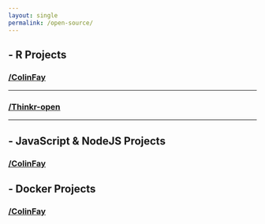 ```yaml
---
layout: single
permalink: /open-source/
---
```


<link rel="stylesheet" type="text/css" href="/assets/css/osgridfolio.css">

<div class="row"> 
  <h2> <i class="fab fa-r-project"></i> - R Projects</h2>
</div> 

<div class="row"> 
  <h3> 
    <a href="https://github.com/ColinFay">
      <i class="fab fa-github"></i> /ColinFay 
    </a>
  </h3> 
  <div id = "colinthings" class = "drdre"></div>
</div>


<hr>

<div class="row"> 
  <h3> 
    <a href="https://github.com/Thinkr-open">
      <i class="fab fa-github"></i> /Thinkr-open 
    </a>
  </h3> 
  <div id = "thinkrthings"></div>
</div>

<hr>

<div class="row"> 
  <h2> <i class="fab fa-node-js"></i> - JavaScript & NodeJS Projects</h2>
</div>


<div class="row"> 
  <h3> 
    <a href="https://github.com/ColinFay">
      <i class="fab fa-github"></i> /ColinFay 
    </a>
  </h3> 
  <div id = "jsthings"></div>
</div>

<div class="row"> 
  <h2> <i class="fab fa-docker"></i> - Docker Projects</h2>
</div>



<div class="row"> 
  <h3> 
    <a href="https://github.com/ColinFay">
      <i class="fab fa-github"></i> /ColinFay 
    </a>
  </h3> 
  <div id = "dockerthings"></div>
</div>

<script src="/assets/js/github_repo.js"></script>

<script>
/*Colinfay*/
var repos = ["ColinFay/attempt", 
  "ColinFay/bubble", 
  "ColinFay/proustr", 
  "ColinFay/backyard", 
  "ColinFay/dockerfiler", 
  "ColinFay/darkmode", 
  "ColinFay/glouton", 
  "ColinFay/nessy", 
  "ColinFay/tidystringdist",  
  "ColinFay/feathericons", 
  "ColinFay/craneur", 
  "ColinFay/skeleton", 
  "ColinFay/geoloc",  
  "ColinFay/handydandy", 
  "ColinFay/fryingpane"
  ]
    
add_repos(repos, "colinthings")

/*thinkr*/
var repos = [
  "Thinkr-open/golem", 
  "Thinkr-open/shinipsum",
  "Thinkr-open/remedy",
  "Thinkr-open/fakir",
  "Thinkr-open/shinysnippets", 
  "Thinkr-open/testdown", 
  "Thinkr-open/frankenstein"
  ]

add_repos(repos, "thinkrthings")


/*nodejs*/

var repos = [
  "ColinFay/ronline",
  "ColinFay/osgridfolio"
  ]
  
add_repos(repos, "jsthings")

/*docker*/
var repos = [
  "ColinFay/r-ci", 
  "ColinFay/r-db", 
  "neo4j-rstats/neo4r-docker"
  ]

  
add_repos(repos, "dockerthings")

</script>
